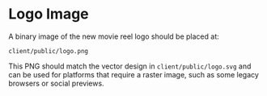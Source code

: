 # Logo Image

A binary image of the new movie reel logo should be placed at:

`client/public/logo.png`

This PNG should match the vector design in `client/public/logo.svg` and can be used for platforms that require a raster image, such as some legacy browsers or social previews.
